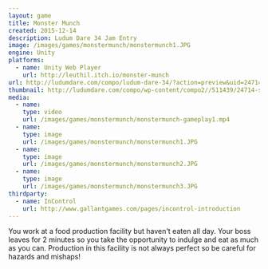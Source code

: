 ```yaml
---
layout: game
title: Monster Munch
created: 2015-12-14
description: Ludum Dare 34 Jam Entry
image: /images/games/monstermunch/monstermunch1.JPG
engine: Unity
platforms:
  - name: Unity Web Player
    url: http://leuthil.itch.io/monster-munch
url: http://ludumdare.com/compo/ludum-dare-34/?action=preview&uid=24714
thumbnail: http://ludumdare.com/compo/wp-content/compo2//511439/24714-shot0-1450151525.jpg-crop-180-140.jpg
media:
  - name:
    type: video
    url: /images/games/monstermunch/monstermunch-gameplay1.mp4
  - name:
    type: image
    url: /images/games/monstermunch/monstermunch1.JPG
  - name: 
    type: image
    url: /images/games/monstermunch/monstermunch2.JPG
  - name: 
    type: image
    url: /images/games/monstermunch/monstermunch3.JPG
thirdparty:
  - name: InControl
    url: http://www.gallantgames.com/pages/incontrol-introduction
---
```

You work at a food production facility but haven't eaten all day. Your boss leaves for 2 minutes so you take the opportunity to indulge and eat as much as you can. Production in this facility is not always perfect so be careful for hazards and mishaps!
